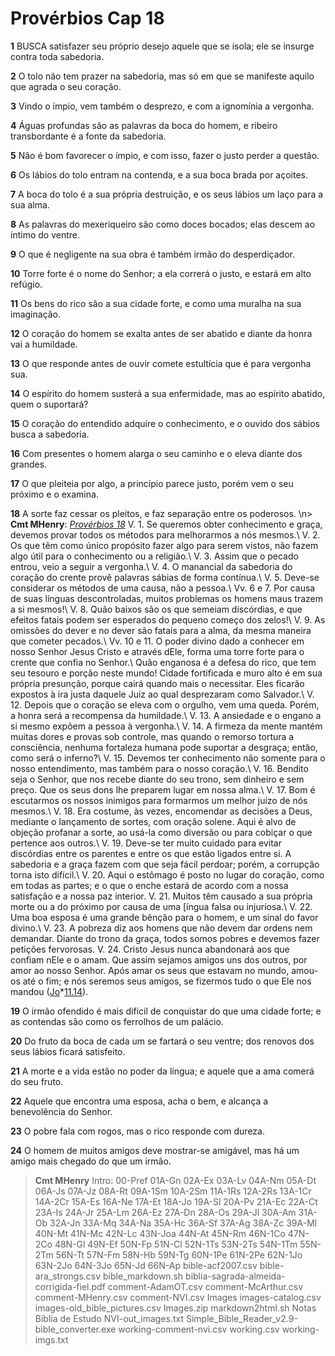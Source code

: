 # Provérbios Cap 18

**1** 	BUSCA satisfazer seu próprio desejo aquele que se isola; ele se insurge contra toda sabedoria.

**2** 	O tolo não tem prazer na sabedoria, mas só em que se manifeste aquilo que agrada o seu coração.

**3** 	Vindo o ímpio, vem também o desprezo, e com a ignomínia a vergonha.

**4** 	Águas profundas são as palavras da boca do homem, e ribeiro transbordante é a fonte da sabedoria.

**5** 	Não é bom favorecer o ímpio, e com isso, fazer o justo perder a questão.

**6** 	Os lábios do tolo entram na contenda, e a sua boca brada por açoites.

**7** 	A boca do tolo é a sua própria destruição, e os seus lábios um laço para a sua alma.

**8** 	As palavras do mexeriqueiro são como doces bocados; elas descem ao íntimo do ventre.

**9** 	O que é negligente na sua obra é também irmão do desperdiçador.

**10** 	Torre forte é o nome do Senhor; a ela correrá o justo, e estará em alto refúgio.

**11** 	Os bens do rico são a sua cidade forte, e como uma muralha na sua imaginação.

**12** 	O coração do homem se exalta antes de ser abatido e diante da honra vai a humildade.

**13** 	O que responde antes de ouvir comete estultícia que é para vergonha sua.

**14** 	O espírito do homem susterá a sua enfermidade, mas ao espírito abatido, quem o suportará?

**15** 	O coração do entendido adquire o conhecimento, e o ouvido dos sábios busca a sabedoria.

**16** 	Com presentes o homem alarga o seu caminho e o eleva diante dos grandes.

**17** 	O que pleiteia por algo, a princípio parece justo, porém vem o seu próximo e o examina.

**18** 	A sorte faz cessar os pleitos, e faz separação entre os poderosos.
\n> **Cmt MHenry**: *[Provérbios 18](../20A-Pv/18.md#0)* V. 1. Se queremos obter conhecimento e graça, devemos provar todos os métodos para melhorarmos a nós mesmos.\ V. 2. Os que têm como único propósito fazer algo para serem vistos, não fazem algo útil para o conhecimento ou a religião.\ V. 3. Assim que o pecado entrou, veio a seguir a vergonha.\ V. 4. O manancial da sabedoria do coração do crente provê palavras sábias de forma contínua.\ V. 5. Deve-se considerar os métodos de uma causa, não a pessoa.\ Vv. 6 e 7. Por causa de suas línguas descontroladas, muitos problemas os homens maus trazem a si mesmos!\ V. 8. Quão baixos são os que semeiam discórdias, e que efeitos fatais podem ser esperados do pequeno começo dos zelos!\ V. 9. As omissões do dever e no dever são fatais para a alma, da mesma maneira que cometer pecados.\ Vv. 10 e 11. O poder divino dado a conhecer em nosso Senhor Jesus Cristo e através dEle, forma uma torre forte para o crente que confia no Senhor.\ Quão enganosa é a defesa do rico, que tem seu tesouro e porção neste mundo! Cidade fortificada e muro alto é em sua própria presunção, porque cairá quando mais o necessitar. Eles ficarão expostos à ira justa daquele Juiz ao qual desprezaram como Salvador.\ V. 12. Depois que o coração se eleva com o orgulho, vem uma queda. Porém, a honra será a recompensa da humildade.\ V. 13. A ansiedade e o engano a si mesmo expõem a pessoa à vergonha.\ V. 14. A firmeza da mente mantém muitas dores e provas sob controle, mas quando o remorso tortura a consciência, nenhuma fortaleza humana pode suportar a desgraça; então, como será o inferno?\ V. 15. Devemos ter conhecimento não somente para o nosso entendimento, mas também para o nosso coração.\ V. 16. Bendito seja o Senhor, que nos recebe diante do seu trono, sem dinheiro e sem preço. Que os seus dons lhe preparem lugar em nossa alma.\ V. 17. Bom é escutarmos os nossos inimigos para formarmos um melhor juízo de nós mesmos.\ V. 18. Era costume, às vezes, encomendar as decisões a Deus, mediante o lançamento de sortes, com oração solene. Aqui é alvo de objeção profanar a sorte, ao usá-la como diversão ou para cobiçar o que pertence aos outros.\ V. 19. Deve-se ter muito cuidado para evitar discórdias entre os parentes e entre os que estão ligados entre si. A sabedoria e a graça fazem com que seja fácil perdoar; porém, a corrupção torna isto difícil.\ V. 20. Aqui o estômago é posto no lugar do coração, como em todas as partes; e o que o enche estará de acordo com a nossa satisfação e a nossa paz interior. V. 21. Muitos têm causado a sua própria morte ou a do próximo por causa de uma \[íngua falsa ou injuriosa.\ V. 22. Uma boa esposa é uma grande bênção para o homem, e um sinal do favor divino.\ V. 23. A pobreza diz aos homens que não devem dar ordens nem demandar. Diante do trono da graça, todos somos pobres e devemos fazer petições fervorosas. V. 24. Cristo Jesus nunca abandonará aos que confiam nEle e o amam. Que assim sejamos amigos uns dos outros, por amor ao nosso Senhor. Após amar os seus que estavam no mundo, amou-os até o fim; e nós seremos seus amigos, se fizermos tudo o que Ele nos mandou ([Jo](../43N-Joa/11.md#14)*[11.14](../43N-Joa/11.md#14)).

**19** 	O irmão ofendido é mais difícil de conquistar do que uma cidade forte; e as contendas são como os ferrolhos de um palácio.

**20** 	Do fruto da boca de cada um se fartará o seu ventre; dos renovos dos seus lábios ficará satisfeito.

**21** 	A morte e a vida estão no poder da língua; e aquele que a ama comerá do seu fruto.

**22** 	Aquele que encontra uma esposa, acha o bem, e alcança a benevolência do Senhor.

**23** 	O pobre fala com rogos, mas o rico responde com dureza.

**24** 	O homem de muitos amigos deve mostrar-se amigável, mas há um amigo mais chegado do que um irmão.


> **Cmt MHenry** Intro: 00-Pref 01A-Gn 02A-Ex 03A-Lv 04A-Nm 05A-Dt 06A-Js 07A-Jz 08A-Rt 09A-1Sm 10A-2Sm 11A-1Rs 12A-2Rs 13A-1Cr 14A-2Cr 15A-Es 16A-Ne 17A-Et 18A-Jo 19A-Sl 20A-Pv 21A-Ec 22A-Ct 23A-Is 24A-Jr 25A-Lm 26A-Ez 27A-Dn 28A-Os 29A-Jl 30A-Am 31A-Ob 32A-Jn 33A-Mq 34A-Na 35A-Hc 36A-Sf 37A-Ag 38A-Zc 39A-Ml 40N-Mt 41N-Mc 42N-Lc 43N-Joa 44N-At 45N-Rm 46N-1Co 47N-2Co 48N-Gl 49N-Ef 50N-Fp 51N-Cl 52N-1Ts 53N-2Ts 54N-1Tm 55N-2Tm 56N-Tt 57N-Fm 58N-Hb 59N-Tg 60N-1Pe 61N-2Pe 62N-1Jo 63N-2Jo 64N-3Jo 65N-Jd 66N-Ap bible-acf2007.csv bible-ara_strongs.csv bible_markdown.sh biblia-sagrada-almeida-corrigida-fiel.pdf comment-AdamOT.csv comment-McArthur.csv comment-MHenry.csv comment-NVI.csv Images images-catalog.csv images-old_bible_pictures.csv Images.zip markdown2html.sh Notas Bíblia de Estudo NVI-out_images.txt Simple_Bible_Reader_v2.9-bible_converter.exe working-comment-nvi.csv working.csv working-imgs.txt